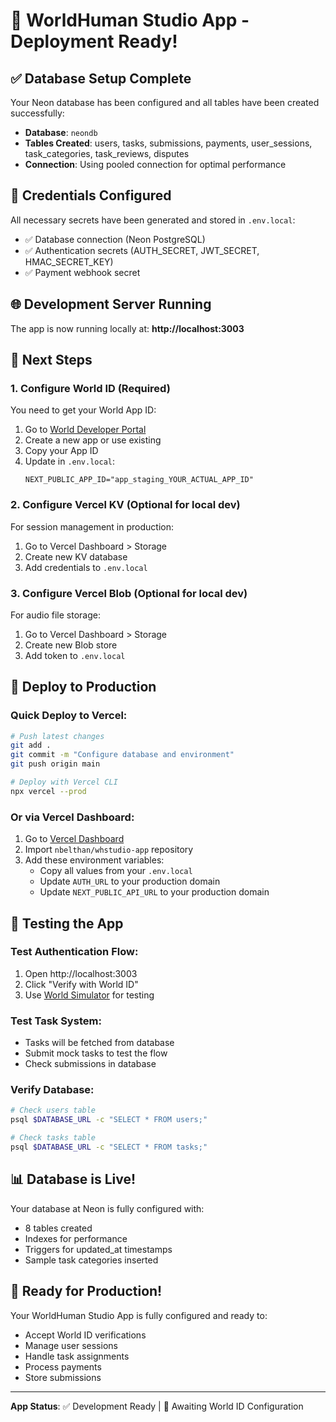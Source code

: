 # 🚀 WorldHuman Studio App - Deployment Ready!

## ✅ Database Setup Complete
Your Neon database has been configured and all tables have been created successfully:
- **Database**: `neondb`
- **Tables Created**: users, tasks, submissions, payments, user_sessions, task_categories, task_reviews, disputes
- **Connection**: Using pooled connection for optimal performance

## 🔐 Credentials Configured
All necessary secrets have been generated and stored in `.env.local`:
- ✅ Database connection (Neon PostgreSQL)
- ✅ Authentication secrets (AUTH_SECRET, JWT_SECRET, HMAC_SECRET_KEY)
- ✅ Payment webhook secret

## 🌐 Development Server Running
The app is now running locally at: **http://localhost:3003**

## 📝 Next Steps

### 1. Configure World ID (Required)
You need to get your World App ID:
1. Go to [World Developer Portal](https://developer.worldcoin.org)
2. Create a new app or use existing
3. Copy your App ID
4. Update in `.env.local`:
   ```
   NEXT_PUBLIC_APP_ID="app_staging_YOUR_ACTUAL_APP_ID"
   ```

### 2. Configure Vercel KV (Optional for local dev)
For session management in production:
1. Go to Vercel Dashboard > Storage
2. Create new KV database
3. Add credentials to `.env.local`

### 3. Configure Vercel Blob (Optional for local dev)
For audio file storage:
1. Go to Vercel Dashboard > Storage
2. Create new Blob store
3. Add token to `.env.local`

## 🚢 Deploy to Production

### Quick Deploy to Vercel:
```bash
# Push latest changes
git add .
git commit -m "Configure database and environment"
git push origin main

# Deploy with Vercel CLI
npx vercel --prod
```

### Or via Vercel Dashboard:
1. Go to [Vercel Dashboard](https://vercel.com/new)
2. Import `nbelthan/whstudio-app` repository
3. Add these environment variables:
   - Copy all values from your `.env.local`
   - Update `AUTH_URL` to your production domain
   - Update `NEXT_PUBLIC_API_URL` to your production domain

## 🧪 Testing the App

### Test Authentication Flow:
1. Open http://localhost:3003
2. Click "Verify with World ID"
3. Use [World Simulator](https://simulator.worldcoin.org) for testing

### Test Task System:
- Tasks will be fetched from database
- Submit mock tasks to test the flow
- Check submissions in database

### Verify Database:
```bash
# Check users table
psql $DATABASE_URL -c "SELECT * FROM users;"

# Check tasks table
psql $DATABASE_URL -c "SELECT * FROM tasks;"
```

## 📊 Database is Live!
Your database at Neon is fully configured with:
- 8 tables created
- Indexes for performance
- Triggers for updated_at timestamps
- Sample task categories inserted

## 🎉 Ready for Production!
Your WorldHuman Studio App is fully configured and ready to:
- Accept World ID verifications
- Manage user sessions
- Handle task assignments
- Process payments
- Store submissions

---

**App Status**: ✅ Development Ready | 🔄 Awaiting World ID Configuration
